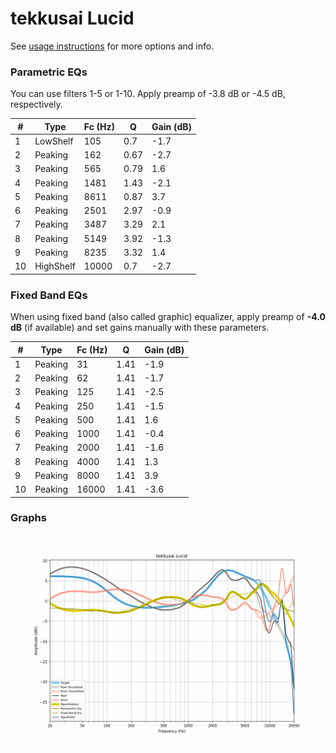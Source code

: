 # tekkusai Lucid
See [usage instructions](https://github.com/jaakkopasanen/AutoEq#usage) for more options and info.

### Parametric EQs
You can use filters 1-5 or 1-10. Apply preamp of -3.8 dB or -4.5 dB, respectively.

|   # | Type      |   Fc (Hz) |    Q |   Gain (dB) |
|-----|-----------|-----------|------|-------------|
|   1 | LowShelf  |       105 | 0.7  |        -1.7 |
|   2 | Peaking   |       162 | 0.67 |        -2.7 |
|   3 | Peaking   |       565 | 0.79 |         1.6 |
|   4 | Peaking   |      1481 | 1.43 |        -2.1 |
|   5 | Peaking   |      8611 | 0.87 |         3.7 |
|   6 | Peaking   |      2501 | 2.97 |        -0.9 |
|   7 | Peaking   |      3487 | 3.29 |         2.1 |
|   8 | Peaking   |      5149 | 3.92 |        -1.3 |
|   9 | Peaking   |      8235 | 3.32 |         1.4 |
|  10 | HighShelf |     10000 | 0.7  |        -2.7 |

### Fixed Band EQs
When using fixed band (also called graphic) equalizer, apply preamp of **-4.0 dB** (if available) and set gains manually with these parameters.

|   # | Type    |   Fc (Hz) |    Q |   Gain (dB) |
|-----|---------|-----------|------|-------------|
|   1 | Peaking |        31 | 1.41 |        -1.9 |
|   2 | Peaking |        62 | 1.41 |        -1.7 |
|   3 | Peaking |       125 | 1.41 |        -2.5 |
|   4 | Peaking |       250 | 1.41 |        -1.5 |
|   5 | Peaking |       500 | 1.41 |         1.6 |
|   6 | Peaking |      1000 | 1.41 |        -0.4 |
|   7 | Peaking |      2000 | 1.41 |        -1.6 |
|   8 | Peaking |      4000 | 1.41 |         1.3 |
|   9 | Peaking |      8000 | 1.41 |         3.9 |
|  10 | Peaking |     16000 | 1.41 |        -3.6 |

### Graphs
![](./tekkusai%20Lucid.png)
